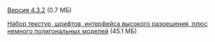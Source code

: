 [Версия 4.3.2](/files/Swp432.zip) (0.7 МБ)

[Набор текстур, шрифтов, интерфейса высокого разрешения, плюс немного полигональных моделей](/files/sw_hrp.zip) (45.1 МБ)